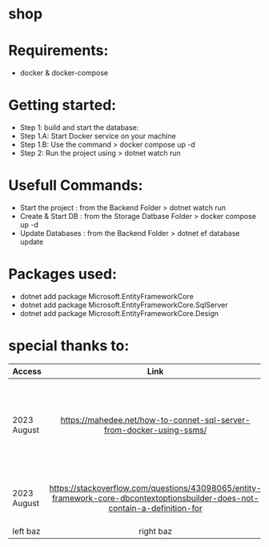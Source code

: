 # shop

# Requirements:
* docker & docker-compose 

# Getting started:
* Step 1: build and start the database:
* Step 1.A: Start Docker service on your machine
* Step 1.B: Use the command > docker compose up -d
* Step 2: Run the project using > dotnet watch run

# Usefull Commands:
* Start the project : from the Backend Folder > dotnet watch run
* Create & Start DB : from the Storage Datbase Folder > docker compose up -d 
* Update Databases  : from the Backend Folder > dotnet ef database update


# Packages used:
* dotnet add package Microsoft.EntityFrameworkCore
* dotnet add package Microsoft.EntityFrameworkCore.SqlServer
* dotnet add package Microsoft.EntityFrameworkCore.Design


# special thanks to: 
| Access         | Link          | Assistance | 
| -------------  |:-------------:|:-------------: |
| 2023 August    | https://mahedee.net/how-to-connet-sql-server-from-docker-using-ssms/   | helped find server name - proper naming in general is important name was port |
| 2023 August    | https://stackoverflow.com/questions/43098065/entity-framework-core-dbcontextoptionsbuilder-does-not-contain-a-definition-for | Helped find need for SqlServer lib
| left baz       | right baz     |
